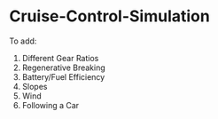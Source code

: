 # Cruise-Control-Simulation

To add:
1. Different Gear Ratios
2. Regenerative Breaking
3. Battery/Fuel Efficiency
4. Slopes
5. Wind
6. Following a Car